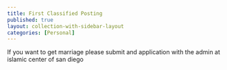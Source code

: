 ```yaml
---
title: First Classified Posting
published: true
layout: collection-with-sidebar-layout
categories: [Personal]
---
```

If you want to get marriage please submit and application with the admin at islamic center of san diego
